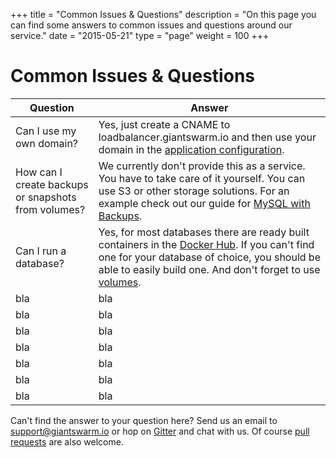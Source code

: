 +++
title = "Common Issues & Questions"
description = "On this page you can find some answers to common issues and questions around our service."
date = "2015-05-21"
type = "page"
weight = 100
+++

# Common Issues & Questions

Question | Answer
-------- | ------
Can I use my own domain? | Yes, just create a CNAME to loadbalancer.giantswarm.io and then use your domain in the [application configuration](http://docs.giantswarm.io/reference/swarm-json/#domains).
How can I create backups or snapshots from volumes? | We currently don't provide this as a service. You have to take care of it yourself. You can use S3 or other storage solutions. For an example check out our guide for [MySQL with Backups](http://docs.giantswarm.io/guides/mysql-backup/). 
Can I run a database? | Yes, for most databases there are ready built containers in the [Docker Hub](https://registry.hub.docker.com/). If you can't find one for your database of choice, you should be able to easily build one. And don't forget to use [volumes](http://docs.giantswarm.io/reference/swarm-json/#volumes).
bla | bla
bla | bla
bla | bla
bla | bla
bla | bla
bla | bla
bla | bla

Can't find the answer to your question here? Send us an email to [support@giantswarm.io](mailto:support@giantswarm.io) or hop on [Gitter](https://gitter.im/giantswarm/users) and chat with us. Of course [pull requests](https://github.com/giantswarm/docs-content) are also welcome.